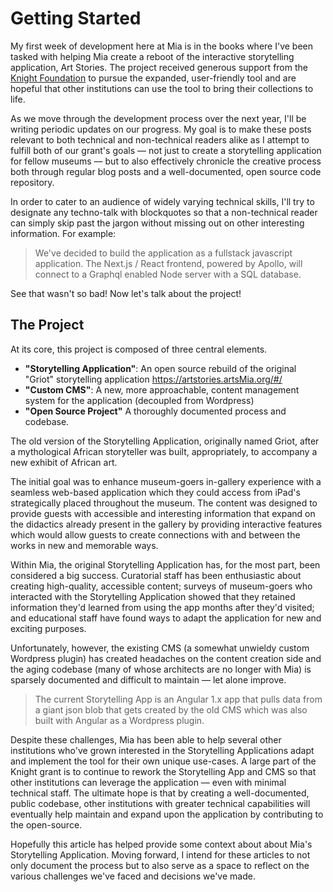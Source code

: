 # Getting Started

My first week of development here at Mia is in the books where I've been tasked with helping Mia create a reboot of the interactive storytelling application, Art Stories. The project received generous support from the [Knight Foundation](https://knightfoundation.org/) to pursue the expanded, user-friendly tool and are hopeful that other institutions can use the tool to bring their collections to life.

As we move through the development process over the next year, I'll be writing periodic updates on our progress. My goal is to make these posts relevant to both technical and non-technical readers alike as I attempt to fulfill both of our grant's goals –– not just to create a storytelling application for fellow museums –– but to also effectively chronicle the creative process both through regular blog posts and a well-documented, open source code repository.

In order to cater to an audience of widely varying technical skills, I'll try to designate any techno-talk with blockquotes so that a non-technical reader can simply skip past the jargon without missing out on other interesting information. For example:

>We've decided to build the application as a fullstack javascript application. The Next.js / React frontend, powered by Apollo, will connect to a Graphql enabled Node server with a SQL database.


See that wasn't so bad! Now let's talk about the project!

## The Project

At its core, this project is composed of three central elements.

- __"Storytelling Application"__: An open source rebuild of the original "Griot" storytelling application https://artstories.artsMia.org/#/
- __"Custom CMS"__: A new, more approachable, content management system for the application (decoupled from Wordpress)
- __"Open Source Project"__ A thoroughly documented process and codebase.

The old version of the Storytelling Application, originally named Griot, after a mythological African storyteller was built, appropriately, to accompany a new exhibit of African art.

The initial goal was to enhance museum-goers in-gallery experience with a seamless web-based application which they could access from iPad's strategically placed throughout the museum. The content was designed to provide guests with accessible and interesting information that expand on the didactics already present in the gallery by providing interactive features which would allow guests to create connections with and between the works in new and memorable ways.

Within Mia, the original Storytelling Application has, for the most part, been considered a big success. Curatorial staff has been enthusiastic about creating high-quality, accessible content; surveys of museum-goers who interacted with the Storytelling Application showed that they retained information they'd learned from using the app months after they'd visited; and educational staff have found ways to adapt the application for new and exciting purposes.  

Unfortunately, however, the existing CMS (a somewhat unwieldy custom Wordpress plugin) has created headaches on the content creation side and the aging codebase (many of whose architects are no longer with Mia) is sparsely documented and difficult to maintain –– let alone improve.

>The current Storytelling App is an Angular 1.x app that pulls data from a giant json blob that gets created by the old CMS which was also built with Angular as a Wordpress plugin.  

Despite these challenges, Mia has been able to help several other institutions who've grown interested in the Storytelling Applications adapt and implement the tool for their own unique use-cases. A large part of the Knight grant is to continue to rework the Storytelling App and CMS so that other institutions can leverage the application –– even with minimal technical staff. The ultimate hope is that by creating a well-documented, public codebase, other institutions with greater technical capabilities will eventually help maintain and expand upon the application by contributing to the open-source.   

Hopefully this article has helped provide some context about about Mia's Storytelling Application. Moving forward, I intend for these articles to not only document the process but to also serve as a space to reflect on the various challenges we've faced and decisions we've made.
